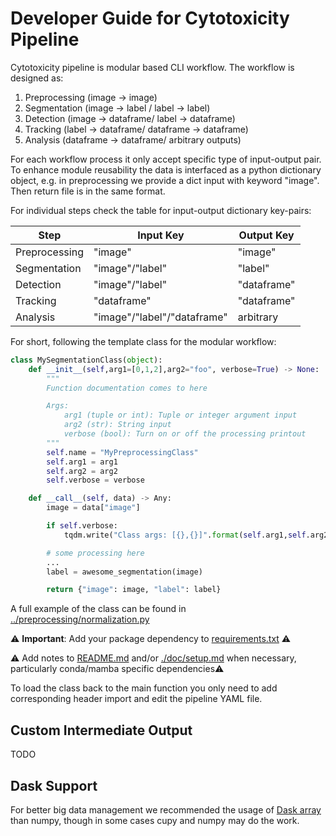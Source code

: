 # Developer Guide for Cytotoxicity Pipeline

Cytotoxicity pipeline is modular based CLI workflow. The workflow is designed as:
1. Preprocessing (image -> image)
2. Segmentation (image -> label / label -> label)
3. Detection (image -> dataframe/ label -> dataframe)
3. Tracking (label -> dataframe/ dataframe -> dataframe)
4. Analysis (dataframe -> dataframe/ arbitrary outputs)

For each workflow process it only accept specific type of input-output pair. To enhance module reusability the data is interfaced as a python dictionary object, e.g. in preprocessing we provide a dict input with keyword "image". Then return file is in the same format.

For individual steps check the table for input-output dictionary key-pairs:

| Step          | Input Key           | Output Key          |
|---------------|---------------------|---------------------|
| Preprocessing | "image"             | "image"             |
| Segmentation  | "image"/"label"     | "label"             |
| Detection     | "image"/"label"     | "dataframe"         |
| Tracking      | "dataframe"         | "dataframe"         |
| Analysis      | "image"/"label"/"dataframe"         | arbitrary           |

For short, following the template class for the modular workflow:

```python
class MySegmentationClass(object):
    def __init__(self,arg1=[0,1,2],arg2="foo", verbose=True) -> None:
        """
        Function documentation comes to here

        Args:
            arg1 (tuple or int): Tuple or integer argument input
            arg2 (str): String input
            verbose (bool): Turn on or off the processing printout
        """
        self.name = "MyPreprocessingClass"
        self.arg1 = arg1
        self.arg2 = arg2
        self.verbose = verbose

    def __call__(self, data) -> Any:
        image = data["image"]

        if self.verbose:
            tqdm.write("Class args: [{},{}]".format(self.arg1,self.arg2))

        # some processing here
        ...
        label = awesome_segmentation(image)

        return {"image": image, "label": label}

```

A full example of the class can be found in [../preprocessing/normalization.py](../preprocessing/normalization.py)

⚠️ **Important**: Add your package dependency to [requirements.txt](../requirements.txt) ⚠️

⚠️ Add notes to [README.md](../README.md) and/or [./doc/setup.md](./setup.md) when necessary, particularly conda/mamba specific dependencies⚠️

To load the class back to the main function you only need to add corresponding header import and edit the pipeline YAML file.

## Custom Intermediate Output
TODO

## Dask Support
For better big data management we recommended the usage of [Dask array](https://docs.dask.org/en/stable/array.html) than numpy, though in some cases cupy and numpy may do the work.